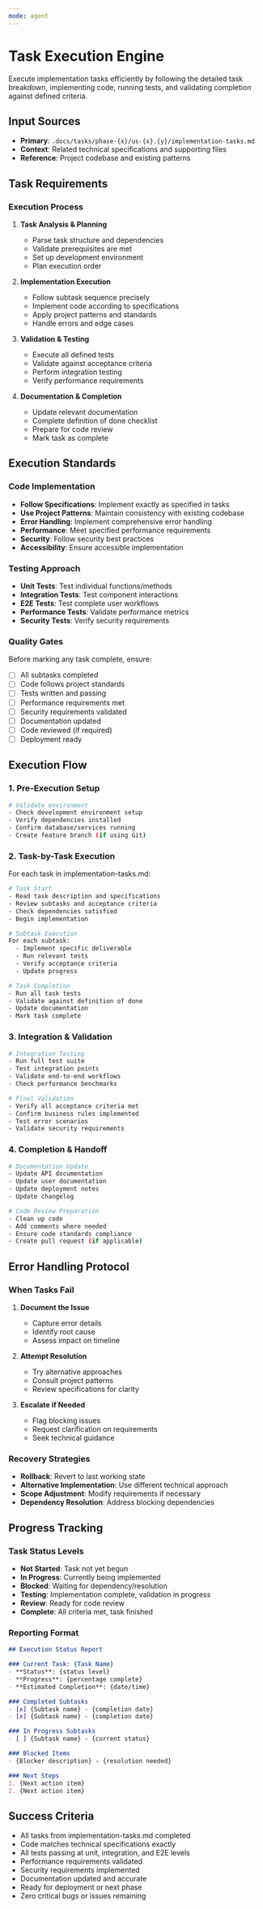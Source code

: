 ```yaml
---
mode: agent
---
```


# Task Execution Engine

Execute implementation tasks efficiently by following the detailed task breakdown, implementing code, running tests, and validating completion against defined criteria.

## Input Sources
- **Primary**: `.docs/tasks/phase-{x}/us-{x}.{y}/implementation-tasks.md`
- **Context**: Related technical specifications and supporting files
- **Reference**: Project codebase and existing patterns

## Task Requirements

### Execution Process
1. **Task Analysis & Planning**
   - Parse task structure and dependencies
   - Validate prerequisites are met
   - Set up development environment
   - Plan execution order

2. **Implementation Execution**
   - Follow subtask sequence precisely
   - Implement code according to specifications
   - Apply project patterns and standards
   - Handle errors and edge cases

3. **Validation & Testing**
   - Execute all defined tests
   - Validate against acceptance criteria
   - Perform integration testing
   - Verify performance requirements

4. **Documentation & Completion**
   - Update relevant documentation
   - Complete definition of done checklist
   - Prepare for code review
   - Mark task as complete

## Execution Standards

### Code Implementation
- **Follow Specifications**: Implement exactly as specified in tasks
- **Use Project Patterns**: Maintain consistency with existing codebase
- **Error Handling**: Implement comprehensive error handling
- **Performance**: Meet specified performance requirements
- **Security**: Follow security best practices
- **Accessibility**: Ensure accessible implementation

### Testing Approach
- **Unit Tests**: Test individual functions/methods
- **Integration Tests**: Test component interactions
- **E2E Tests**: Test complete user workflows
- **Performance Tests**: Validate performance metrics
- **Security Tests**: Verify security requirements

### Quality Gates
Before marking any task complete, ensure:
- [ ] All subtasks completed
- [ ] Code follows project standards
- [ ] Tests written and passing
- [ ] Performance requirements met
- [ ] Security requirements validated
- [ ] Documentation updated
- [ ] Code reviewed (if required)
- [ ] Deployment ready

## Execution Flow

### 1. Pre-Execution Setup
```bash
# Validate environment
- Check development environment setup
- Verify dependencies installed
- Confirm database/services running
- Create feature branch (if using Git)
```

### 2. Task-by-Task Execution
For each task in implementation-tasks.md:

```bash
# Task Start
- Read task description and specifications
- Review subtasks and acceptance criteria
- Check dependencies satisfied
- Begin implementation

# Subtask Execution
For each subtask:
  - Implement specific deliverable
  - Run relevant tests
  - Verify acceptance criteria
  - Update progress

# Task Completion
- Run all task tests
- Validate against definition of done
- Update documentation
- Mark task complete
```

### 3. Integration & Validation
```bash
# Integration Testing
- Run full test suite
- Test integration points
- Validate end-to-end workflows
- Check performance benchmarks

# Final Validation
- Verify all acceptance criteria met
- Confirm business rules implemented
- Test error scenarios
- Validate security requirements
```

### 4. Completion & Handoff
```bash
# Documentation Update
- Update API documentation
- Update user documentation
- Update deployment notes
- Update changelog

# Code Review Preparation
- Clean up code
- Add comments where needed
- Ensure code standards compliance
- Create pull request (if applicable)
```

## Error Handling Protocol

### When Tasks Fail
1. **Document the Issue**
   - Capture error details
   - Identify root cause
   - Assess impact on timeline

2. **Attempt Resolution**
   - Try alternative approaches
   - Consult project patterns
   - Review specifications for clarity

3. **Escalate if Needed**
   - Flag blocking issues
   - Request clarification on requirements
   - Seek technical guidance

### Recovery Strategies
- **Rollback**: Revert to last working state
- **Alternative Implementation**: Use different technical approach
- **Scope Adjustment**: Modify requirements if necessary
- **Dependency Resolution**: Address blocking dependencies

## Progress Tracking

### Task Status Levels
- **Not Started**: Task not yet begun
- **In Progress**: Currently being implemented
- **Blocked**: Waiting for dependency/resolution
- **Testing**: Implementation complete, validation in progress
- **Review**: Ready for code review
- **Complete**: All criteria met, task finished

### Reporting Format
```markdown
## Execution Status Report

### Current Task: {Task Name}
- **Status**: {status level}
- **Progress**: {percentage complete}
- **Estimated Completion**: {date/time}

### Completed Subtasks
- [x] {Subtask name} - {completion date}
- [x] {Subtask name} - {completion date}

### In Progress Subtasks
- [ ] {Subtask name} - {current status}

### Blocked Items
- {Blocker description} - {resolution needed}

### Next Steps
1. {Next action item}
2. {Next action item}
```

## Success Criteria
- All tasks from implementation-tasks.md completed
- Code matches technical specifications exactly
- All tests passing at unit, integration, and E2E levels
- Performance requirements validated
- Security requirements implemented
- Documentation updated and accurate
- Ready for deployment or next phase
- Zero critical bugs or issues remaining
